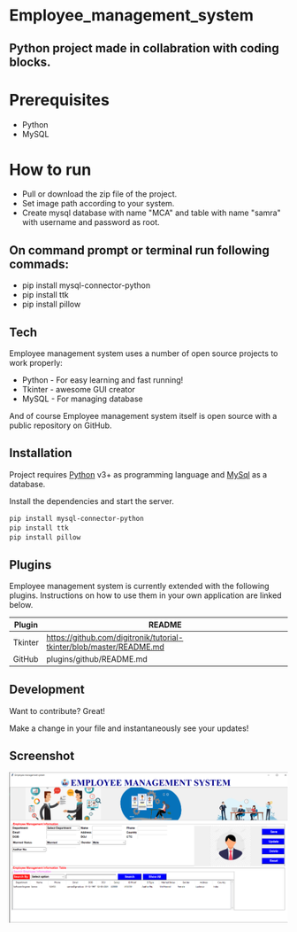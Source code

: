 # Employee_management_system

## Python project made in collabration with coding blocks.

# Prerequisites

- Python
- MySQL

# How to run

- Pull or download the zip file of the project.
- Set image path according to your system.
- Create mysql database with name "MCA" and table with name "samra" with username and password as root.

## On command prompt or terminal run following commads:

- pip install mysql-connector-python
- pip install ttk
- pip install pillow

## Tech

Employee management system uses a number of open source projects to work properly:

- Python - For easy learning and fast running!
- Tkinter - awesome GUI creator
- MySQL - For managing database

And of course Employee management system itself is open source with a public repository on GitHub.

## Installation

Project requires [Python](https://www.python.org/downloads/) v3+ as programming language and [MySql](https://dev.mysql.com/downloads/installer/) as a database.

Install the dependencies and start the server.

```sh
pip install mysql-connector-python
pip install ttk
pip install pillow
```

## Plugins

Employee management system is currently extended with the following plugins.
Instructions on how to use them in your own application are linked below.

| Plugin  | README                                                               |
| ------- | -------------------------------------------------------------------- |
| Tkinter | https://github.com/digitronik/tutorial-tkinter/blob/master/README.md |
| GitHub  | plugins/github/README.md                                             |

## Development

Want to contribute? Great!

Make a change in your file and instantaneously see your updates!

## Screenshot

![Screenshot](./images/screenshot.PNG)
